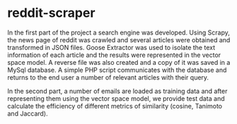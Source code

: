 # reddit-scraper
In the first part of the project a search engine was developed. Using Scrapy, the news page of reddit was crawled and several articles were obtained and transformed in JSON files. Goose Extractor was used to isolate the text information of each article and the results were represented in the vector space model. A reverse file was also created and a copy of it was saved in a MySql database. A simple PHP script communicates with the database and returns to the end user a number of relevant articles with their query.

In the second part, a number of emails are loaded as training data and after representing them using the vector space model, we provide test data and calculate the efficiency of different metrics of similarity (cosine, Tanimoto and Jaccard).

